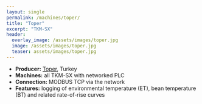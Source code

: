 ```yaml
---
layout: single
permalink: /machines/toper/
title: "Toper"
excerpt: "TKM-SX"
header:
  overlay_image: /assets/images/toper.jpg
  image: /assets/images/toper.jpg
  teaser: assets/images/toper.jpg
---
```

* __Producer:__ [Toper](http://www.toper.com), Turkey
* __Machines:__ all TKM-SX with networked PLC
* __Connection:__ MODBUS TCP via the network
* __Features:__ logging of environmental temperature (ET), bean temperature (BT) and related rate-of-rise curves